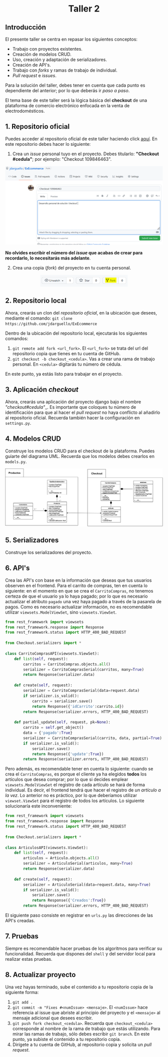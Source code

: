 <div align="center">
    <h1>Taller 2</h1>
</div>

## Introducción

El presente taller se centra en repasar los siguientes conceptos:

* Trabajo con proyectos existentes.
* Creación de modelos CRUD.
* Uso, creación y adaptación de serializadores.
* Creación de API's.
* Trabajo con _forks_ y ramas de trabajo de individual.
* _Pull request_ e _issues_.

Para la solución del taller, debes tener en cuenta que cada punto es dependiente del anterior; por lo que deberás ir _paso a paso_.

El tema base de este taller será la lógica básica del __checkout__ de una plataforma de comercio electrónico enfocada en la venta de electrodomésticos.


## 1. Repositorio oficial

Puedes acceder al repositorio oficial de este taller haciendo click [aquí](https://github.com/jdarguello/ExEcommerce). En este repositorio debes hacer lo siguiente:

1. Crea un _issue_ personal tuyo en el proyecto. Debes titularlo: __"Checkout #cedula"__; por ejemplo: "Checkout 109846463".

<div align="center">

![issue](./Images/issue.PNG)

</div>

__No olvides escribir el número del _issue_ que acabas de crear para recordarlo, lo necesitarás más adelante__.

2. Crea una copia (_fork_) del proyecto en tu cuenta personal.

<div align="center">

<img src="./Images/fork.PNG" width="280px"> 

</div>

## 2. Repositorio local

Ahora, crearás un clon del _repositorio oficial_, en la ubicación que desees, mediante el comando: `git clone https://github.com/jdarguello/ExEcommerce`

Dentro de la ubicación del repositorio local, ejecutarás los siguientes comandos:

1. `git remote add fork <url_fork>`. El `<url_fork>` se trata del url del repositorio copia que tienes en tu cuenta de GitHub.
2. `git checkout -b checkout_<cedula>`. Vas a crear una rama de trabajo personal. En `<cedula>` digitarás tu número de cédula. 

En este punto, ya estás listo para trabajar en el proyecto.

## 3. Aplicación _checkout_

Ahora, crearás una aplicación del proyecto django bajo el nombre __"checkout_#cedula"__. Es importante que coloques tu número de identificación para que al hacer el _pull request_ no haya conflicto al añadirlo al repositorio oficial. Recuerda también hacer la configuración en `settings.py`.

## 4. Modelos CRUD

Construye los modelos CRUD para el checkout de la plataforma. Puedes guiarte del diagrama UML. Recuerda que los modelos debes crearlos en `models.py`.

![CRUD](./Images/UML_CRUD.png)

## 5. Serializadores

Construye los serializadores del proyecto. 

## 6. API's

Crea las API's con base en la información que deseas que tus usuarios observen en el frontend. Para el carrito de compras, ten en cuenta lo siguiente: en el momento en que se crea el `CarritoCompras`, no tenemos certeza de que el usuario ya lo haya pagado; por lo que es necesario actualizar el atributo `pagado` una vez haya pagado a través de la pasarela de pagos. Como es necesario actualizar información, no es recomendable utilizar `viewsets.ModelViewSet`, sino `viewsets.ViewSet`.

```PYTHON
from rest_framework import viewsets
from rest_framework.response import Response
from rest_framework.status import HTTP_400_BAD_REQUEST

from Checkout.serializers import *

class CarritoComprasAPI(viewsets.ViewSet):
    def list(self, request):
        carritos = CarritoCompras.objects.all()
        serializer = CarritoComprasSerial(carritos, many=True)
        return Response(serializer.data)
    
    def create(self, request):
        serializer = CarritoComprasSerial(data=request.data)
        if serializer.is_valid():
            carrito = serializer.save()
            return Response({'idCarrito':carrito.id})
        return Response(serializer.errors, HTTP_400_BAD_REQUEST)
    
    def partial_update(self, request, pk=None):
        carrito = self.get_object()
        data = {'pagado':True}
        serializer = CarritoComprasSerial(carrito, data, partial=True)
        if serializer.is_valid():
            serializer.save()
            return Response({'update':True})
        return Response(serializer.errors, HTTP_400_BAD_REQUEST)
```


Pero además, es recomendable tener en cuenta lo siguiente: cuando se crea el `CarritoCompras`, es porque el cliente ya ha elegidos __todos__ los artículos que desea comprar; por lo que si decides emplear `viewsets.ModelViewSet` el registro de cada artículo se hará de forma individual. Es decir, el frontend tendrá que hacer el registro de _un artículo a la vez_. Lo anterior no es práctico, por lo que deberíamos utilizar `viewset.ViewSet` para el registro de todos los artículos. Lo siguiente solucionaría este inconveniente:

```PYTHON
from rest_framework import viewsets
from rest_framework.response import Response
from rest_framework.status import HTTP_400_BAD_REQUEST

from Checkout.serializers import *

class ArticulosAPI(viewsets.ViewSet):
    def list(self, request):
        articulos = Articulo.objects.all()
        serializer = ArticuloSerial(articulos, many=True)
        return Response(serializer.data)
    
    def create(self, request):
        serializer = ArticuloSerial(data=request.data, many=True)
        if serializer.is_valid():
            serializer.save()
            return Response({'Creados':True})
        return Response(serializer.errors, HTTP_400_BAD_REQUEST)

```

El siguiente paso consiste en registrar en `urls.py` las direcciones de las API's creadas.

## 7. Pruebas

Siempre es recomendable hacer pruebas de los algoritmos para verificar su funcionalidad. Recuerda que dispones del `shell` y del servidor local para realizar estas pruebas.

## 8. Actualizar proyecto

Una vez hayas terminado, sube el contenido a tu repositorio copia de la siguiente forma:

1. `git add .`
2. `git commit -m "Fixes #<numIssue> <mensaje>`. El `<numIssue>` hace referencia al issue que abriste al principio del proyecto y el `<mensaje>` al mensaje adicional que desees escribir.
3. `git push fork checkout_<cedula>`. Recuerda que `checkout_<cedula>` corresponde al nombre de la rama de trabajo que estás utilizando. Para mirar las ramas de trabajo, sólo debes escribir `git branch`. En este punto, ya subiste el contenido a tu repositorio copia.
4. Dirígete a tu cuenta de GitHub, al repositorio copia y solicita un _pull request_.
